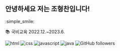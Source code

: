
## 안녕하세요 저는 조형찬입니다! 
:simple_smile:

:books: 국비교육 2022.12.~2023.6.


![html](https://img.shields.io/badge/html-yellowgreen)
![css](https://img.shields.io/badge/css-green)
![javascript](https://img.shields.io/badge/javascript-brightgreen)
![java](https://img.shields.io/badge/java-orange)
![GitHub followers](https://img.shields.io/github/followers/HYEONGCHANCHO?style=social)

